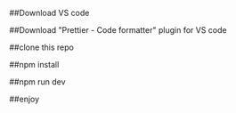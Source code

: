 ##Download VS code

##Download "Prettier - Code formatter" plugin for VS code

##clone this repo

##npm install

##npm run dev

##enjoy
